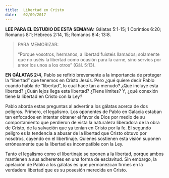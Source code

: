 ```yaml
---
title:  Libertad en Cristo
date:   02/09/2017
---
```


**LEE PARA EL ESTUDIO DE ESTA SEMANA:**
Gálatas 5:1-15; 1 Corintios 6:20; Romanos 8:1; Hebreos 2:14, 15; Romanos 8:4; 13:8.

><p>PARA MEMORIZAR:</p>
>“Porque vosotros, hermanos, a libertad fuisteis llamados; solamente que no uséis la libertad como ocasión para la carne, sino servíos por amor los unos a los otros” (Gál. 5:13).

**EN GÁLATAS 2:4**, Pablo se refirió brevemente a la importancia de proteger la “libertad” que tenemos en Cristo Jesús. Pero ¿qué quiere decir Pablo cuando habla de “libertad”, lo cual hace tan a menudo? ¿Qué incluye esta libertad? ¿Cuán lejos llega esta libertad? ¿Tiene límites? Y, ¿qué conexión tiene la libertad en Cristo con la Ley?

Pablo aborda estas preguntas al advertir a los gálatas acerca de dos peligros. Primero, el legalismo. Los oponentes de Pablo en Galacia estaban tan enfocados en intentar obtener el favor de Dios por medio de su comportamiento que perdieron de vista la naturaleza liberadora de la obra de Cristo, de la salvación que ya tenían en Cristo por la fe. El segundo peligro es la tendencia a abusar de la libertad que Cristo obtuvo por nosotros, cayendo en el libertinaje. Quienes sostienen esta visión suponen erróneamente que la libertad es incompatible con la Ley.

Tanto el legalismo como el libertinaje se oponen a la libertad, porque ambos mantienen a sus adherentes en una forma de esclavitud. Sin embargo, la apelación de Pablo a los gálatas es que permanezcan firmes en la verdadera libertad que es su posesión merecida en Cristo.